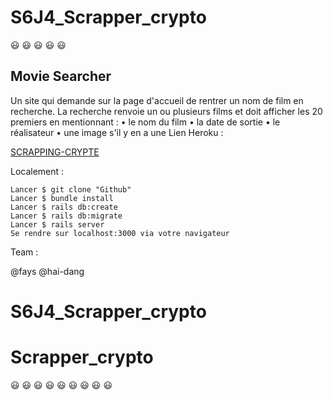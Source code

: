  
  # S6J4_Scrapper_crypto
 :smiley: :smiley: :smiley: :smiley: :smiley:

  ## Movie Searcher


Un site qui demande sur la page d'accueil de rentrer un nom de film en recherche. La recherche renvoie un ou plusieurs films et doit afficher les 20 premiers en mentionnant : • le nom du film • la date de sortie • le réalisateur • une image s'il y en a une
Lien Heroku :

[SCRAPPING-CRYPTE](https://dashboard.heroku.com/apps/scrappercrypto)

Localement :

    Lancer $ git clone "Github"
    Lancer $ bundle install
    Lancer $ rails db:create
    Lancer $ rails db:migrate
    Lancer $ rails server
    Se rendre sur localhost:3000 via votre navigateur

Team :

@fays
@hai-dang

# S6J4_Scrapper_crypto
# Scrapper_crypto
:smiley: :smiley: :smiley: :smiley: :smiley: :smiley: :smiley: :smiley: :smiley:
